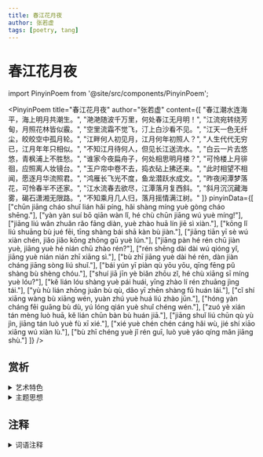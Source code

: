 ```yaml
---
title: 春江花月夜
author: 张若虚
tags: [poetry, tang]
---
```


# 春江花月夜

import PinyinPoem from '@site/src/components/PinyinPoem';

<PinyinPoem 
  title="春江花月夜"
  author="张若虚"
  content={[
    "春江潮水连海平，海上明月共潮生。",
    "滟滟随波千万里，何处春江无月明！",
    "江流宛转绕芳甸，月照花林皆似霰。",
    "空里流霜不觉飞，汀上白沙看不见。",
    "江天一色无纤尘，皎皎空中孤月轮。",
    "江畔何人初见月，江月何年初照人？",
    "人生代代无穷已，江月年年只相似。",
    "不知江月待何人，但见长江送流水。",
    "白云一片去悠悠，青枫浦上不胜愁。",
    "谁家今夜扁舟子，何处相思明月楼？",
    "可怜楼上月徘徊，应照离人妆镜台。",
    "玉户帘中卷不去，捣衣砧上拂还来。",
    "此时相望不相闻，愿逐月华流照君。",
    "鸿雁长飞光不度，鱼龙潜跃水成文。",
    "昨夜闲潭梦落花，可怜春半不还家。",
    "江水流春去欲尽，江潭落月复西斜。",
    "斜月沉沉藏海雾，碣石潇湘无限路。",
    "不知乘月几人归，落月摇情满江树。"
  ]}
  pinyinData={[
    ["chūn jiāng cháo shuǐ lián hǎi píng, hǎi shàng míng yuè gòng cháo shēng."],
    ["yàn yàn suí bō qiān wàn lǐ, hé chù chūn jiāng wú yuè míng!"],
    ["jiāng liú wǎn zhuǎn rǎo fāng diàn, yuè zhào huā lín jiē sì xiàn."],
    ["kōng lǐ liú shuāng bù jué fēi, tīng shàng bái shā kàn bù jiàn."],
    ["jiāng tiān yī sè wú xiàn chén, jiǎo jiǎo kōng zhōng gū yuè lún."],
    ["jiāng pàn hé rén chū jiàn yuè, jiāng yuè hé nián chū zhào rén?"],
    ["rén shēng dài dài wú qióng yǐ, jiāng yuè nián nián zhī xiāng sì."],
    ["bù zhī jiāng yuè dài hé rén, dàn jiàn cháng jiāng sòng liú shuǐ."],
    ["bái yún yī piàn qù yōu yōu, qīng fēng pǔ shàng bù shèng chóu."],
    ["shuí jiā jīn yè biǎn zhōu zǐ, hé chù xiāng sī míng yuè lóu?"],
    ["kě lián lóu shàng yuè pái huái, yīng zhào lí rén zhuāng jìng tái."],
    ["yù hù lián zhōng juǎn bù qù, dǎo yī zhēn shàng fǔ huán lái."],
    ["cǐ shí xiāng wàng bù xiāng wén, yuàn zhú yuè huá liú zhào jūn."],
    ["hóng yàn cháng fēi guāng bù dù, yú lóng qián yuè shuǐ chéng wén."],
    ["zuó yè xián tán mèng luò huā, kě lián chūn bàn bù huán jiā."],
    ["jiāng shuǐ liú chūn qù yù jìn, jiāng tán luò yuè fù xī xié."],
    ["xié yuè chén chén cáng hǎi wù, jié shí xiāo xiāng wú xiàn lù."],
    ["bù zhī chéng yuè jǐ rén guī, luò yuè yáo qíng mǎn jiāng shù."]
  ]}
/>

## 赏析

<details>
<summary>艺术特色</summary>

- 待添加

</details>

<details>
<summary>主题思想</summary>

- 待添加

</details>

## 注释

<details>
<summary>词语注释</summary>

- 待添加

</details>
